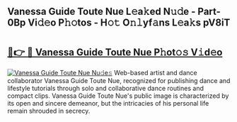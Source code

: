 ## Vanessa Guide Toute Nue L𝚎a𝚔ed N𝚞𝚍e - Part-0Bp Vi𝚍𝚎o P𝚑𝚘tos - H𝚘𝚝 O𝚗𝚕yf𝚊ns L𝚎a𝚔s pV8iT

# <h2><a href="http://kf05vl.oniu.top/?m=Vanessa+Guide+Toute+Nue">🔗👉 🔴 Vanessa Guide Toute Nue P𝚑ot𝚘𝚜 V𝚒d𝚎o</a></h2>

[![Vanessa Guide Toute Nue Nu𝚍e𝚜](https://i.imgur.com/0qMVB7G.gif)](http://kf05vl.oniu.top/?m=Vanessa+Guide+Toute+Nue)
Web-based artist and dance collaborator Vanessa Guide Toute Nue, recognized for publishing dance and lifestyle tutorials through solo and collaborative dance routines and compact clips. Vanessa Guide Toute Nue's public image is characterized by its open and sincere demeanor, but the intricacies of his personal life remain shrouded in secrecy.  
